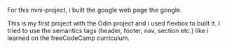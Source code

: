 For this mini-project, i built the google web page the google.

This is my first project with the Odin project and i used flexbox to built it.
I tried to use the semantics tags (header, footer, nav, section etc.) like i learned on the freeCodeCamp curriculum.

